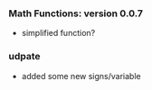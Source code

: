 ### Math Functions: version 0.0.7
- simplified function?

### udpate
- added some new signs/variable

